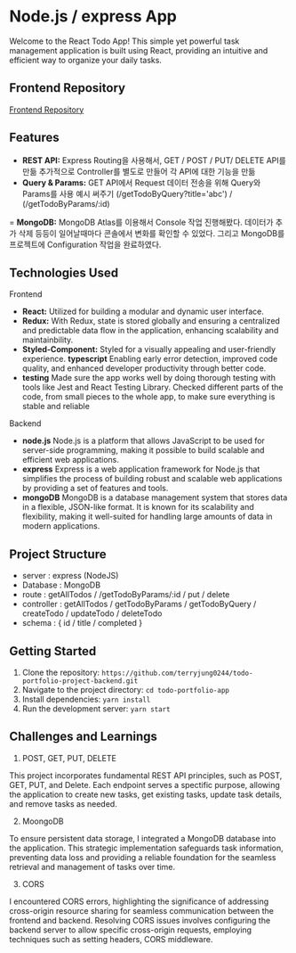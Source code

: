 # Node.js / express App

Welcome to the React Todo App! This simple yet powerful task management application is built using React, providing an intuitive and efficient way to organize your daily tasks.

## Frontend Repository

[Frontend Repository](https://github.com/terryjung0244/todo-portfolio-project.git)

## Features

- **REST API:** Express Routing을 사용해서, GET / POST / PUT/ DELETE API를 만듦
  추가적으로 Controller를 별도로 만들어 각 API에 대한 기능을 만듦
- **Query & Params:** GET API에서 Request 데이터 전송을 위해 Query와 Params를 사용
  예시 써주기 (/getTodoByQuery?title='abc') / (/getTodoByParams/:id)

= **MongoDB:** MongoDB Atlas를 이용해서 Console 작업 진행해봤다. 데이터가 추가 삭제 등등이 일어날때마다 콘솔에서 변화를 확인할 수 있었다. 그리고 MongoDB를 프로젝트에 Configuration 작업을 완료하였다.

## Technologies Used

Frontend

- **React:** Utilized for building a modular and dynamic user interface.
- **Redux:** With Redux, state is stored globally and ensuring a centralized and predictable data flow in the application, enhancing scalability and maintainbility.
- **Styled-Component:** Styled for a visually appealing and user-friendly experience.
  **typescript** Enabling early error detection, improved code quality, and enhanced developer productivity through better code.
- **testing** Made sure the app works well by doing thorough testing with tools like Jest and React Testing Library. Checked different parts of the code, from small pieces to the whole app, to make sure everything is stable and reliable

Backend

- **node.js** Node.js is a platform that allows JavaScript to be used for server-side programming, making it possible to build scalable and efficient web applications.
- **express** Express is a web application framework for Node.js that simplifies the process of building robust and scalable web applications by providing a set of features and tools.
- **mongoDB** MongoDB is a database management system that stores data in a flexible, JSON-like format. It is known for its scalability and flexibility, making it well-suited for handling large amounts of data in modern applications.

## Project Structure

- server : express (NodeJS)
- Database : MongoDB
- route : getAllTodos / /getTodoByParams/:id / put / delete
- controller : getAllTodos / getTodoByParams / getTodoByQuery / createTodo / updateTodo / deleteTodo
- schema : { id / title / completed }

## Getting Started

1. Clone the repository: `https://github.com/terryjung0244/todo-portfolio-project-backend.git`
2. Navigate to the project directory: `cd todo-portfolio-app`
3. Install dependencies: `yarn install`
4. Run the development server: `yarn start`

## Challenges and Learnings

1. POST, GET, PUT, DELETE

This project incorporates fundamental REST API principles, such as POST, GET, PUT, and Delete. Each endpoint serves a spectific purpose, allowing the application to create new tasks, get existing tasks, update task details, and remove tasks as needed.

2. MoongoDB

To ensure persistent data storage, I integrated a MongoDB database into the application. This strategic implementation safeguards task information, preventing data loss and providing a reliable foundation for the seamless retrieval and management of tasks over time.

3. CORS

I encountered CORS errors, highlighting the significance of addressing cross-origin resource sharing for seamless communication between the frontend and backend. Resolving CORS issues involves configuring the backend server to allow specific cross-origin requests, employing techniques such as setting headers, CORS middleware.
